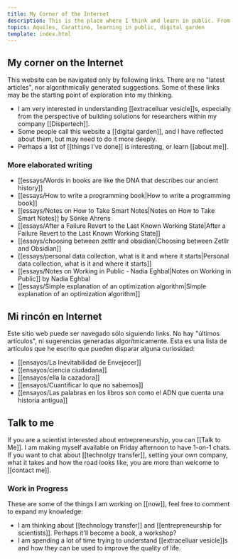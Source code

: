 ```yaml
---
title: My Corner of the Internet
description: This is the place where I think and learn in public. From science to technology and the world.
topics: Aquiles, Carattino, learning in public, digital garden
template: index.html
---
```


## My corner on the Internet

This website can be navigated only by following links. There are no "latest articles", nor algorithmically generated suggestions. Some of these links may be the starting point of exploration into my thinking. 

- I am very interested in understanding [[extracelluar vesicle]]s, especially from the perspective of building solutions for researchers within my company [[Dispertech]]. 
- Some people call this website a [[digital garden]], and I have reflected about them, but may need to do it more deeply. 
- Perhaps a list of [[things I've done]] is interesting, or learn [[about me]]. 

### More elaborated writing
- [[essays/Words in books are like the DNA that describes our ancient history]]
- [[essays/How to write a programming book|How to write a programming book]]
- [[essays/Notes on How to Take Smart Notes|Notes on How to Take Smart Notes]] by Sönke Ahrens
- [[essays/After a Failure Revert to the Last Known Working State|After a Failure Revert to the Last Known Working State]]
- [[essays/choosing between zettlr and obsidian|Choosing between Zetllr and Obsidian]]
- [[essays/personal data collection, what is it and where it starts|Personal data collection, what is it and where it starts]]
- [[essays/Notes on Working in Public - Nadia Eghbal|Notes on Working in Public]] by Nadia Eghbal
- [[essays/Simple explanation of an optimization algorithm|Simple explanation of an optimization algorithm]]

## Mi rincón en Internet
Este sitio web puede ser navegado sólo siguiendo links. No hay "últimos artículos", ni sugerencias generadas algorítmicamente. Esta es una lista de artículos que he escrito que pueden disparar alguna curiosidad:

- [[ensayos/La Inevitabilidad de Envejecer]]
- [[ensayos/ciencia ciudadana]]
- [[ensayos/ella la cazadora]]
- [[ensayos/Cuantificar lo que no sabemos]]
- [[ensayos/Las palabras en los libros son como el ADN que cuenta una historia antigua]]

## Talk to me
If you are a scientist interested about entrepreneurship, you can [[Talk to Me]]. I am making myself available on Friday afternoon to have 1-on-1 chats. If you want to chat about [[technolgy transfer]], setting your own company, what it takes and how the road looks like, you are more than welcome to [[contact me]]. 

### Work in Progress
These are some of the things I am working on [[now]], feel free to comment to expand my knowledge:

- I am thinking about [[technology transfer]] and [[entrepreneurship for scientists]]. Perhaps it'll become a book, a workshop?
- I am spending a lot of time trying to understand [[extracelluar vesicle]]s and how they can be used to improve the quality of life. 